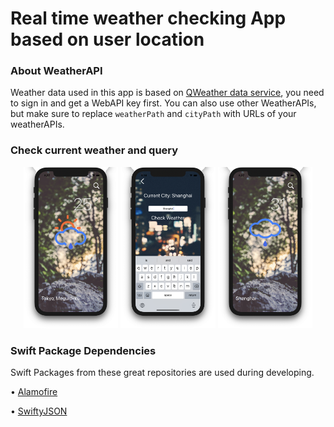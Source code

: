 # Real time weather checking App based on user location
### About WeatherAPI

Weather data used in this app is based on [QWeather data service](https://dev.qweather.com/en/), you need to sign in and get a WebAPI key first. You can also use other WeatherAPIs, but make sure to replace `weatherPath` and `cityPath` with URLs of your weatherAPIs.

### Check current weather and query

<p align="middle"><img src="imgs/ScreenShot1.png" alt="sc" width=30%>&nbsp<img src="imgs/ScreenShot2.png" alt="sc" width=30%>&nbsp<img src="imgs/ScreenShot3.png" alt="sc" width=30%></p>

### Swift Package Dependencies

Swift Packages from these great repositories are used during developing.

• [Alamofire](https://github.com/Alamofire/Alamofire)

• [SwiftyJSON](https://github.com/SwiftyJSON/SwiftyJSON)

